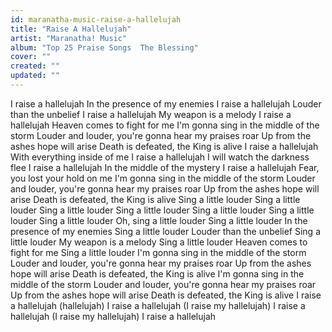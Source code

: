 ```yaml
---
id: maranatha-music-raise-a-hallelujah
title: "Raise A Hallelujah"
artist: "Maranatha! Music"
album: "Top 25 Praise Songs  The Blessing"
cover: ""
created: ""
updated: ""
---
```


I raise a hallelujah
In the presence of my enemies
I raise a hallelujah
Louder than the unbelief
I raise a hallelujah
My weapon is a melody
I raise a hallelujah
Heaven comes to fight for me
I'm gonna sing in the middle of the storm
Louder and louder, you're gonna hear my praises roar
Up from the ashes hope will arise
Death is defeated, the King is alive
I raise a hallelujah
With everything inside of me
I raise a hallelujah
I will watch the darkness flee
I raise a hallelujah
In the middle of the mystery
I raise a hallelujah
Fear, you lost your hold on me
I'm gonna sing in the middle of the storm
Louder and louder, you're gonna hear my praises roar
Up from the ashes hope will arise
Death is defeated, the King is alive
Sing a little louder
Sing a little louder
Sing a little louder
Sing a little louder
Sing a little louder
Sing a little louder
Sing a little louder
Oh, sing a little louder
Sing a little louder
In the presence of my enemies
Sing a little louder
Louder than the unbelief
Sing a little louder
My weapon is a melody
Sing a little louder
Heaven comes to fight for me
Sing a little louder
I'm gonna sing in the middle of the storm
Louder and louder, you're gonna hear my praises roar
Up from the ashes hope will arise
Death is defeated, the King is alive
I'm gonna sing in the middle of the storm
Louder and louder, you're gonna hear my praises roar
Up from the ashes hope will arise
Death is defeated, the King is alive
I raise a hallelujah (hallelujah)
I raise a hallelujah (I raise my hallelujah)
I raise a hallelujah (I raise my hallelujah)
I raise a hallelujah